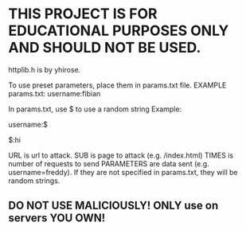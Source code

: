 # THIS PROJECT IS FOR EDUCATIONAL PURPOSES ONLY AND SHOULD NOT BE USED.

httplib.h is by yhirose.

To use preset parameters, place them in params.txt file.
EXAMPLE params.txt:
username:fibian

In params.txt, use $ to use a random string
Example:

username:$

$:hi

URL is url to attack.
SUB is page to attack (e.g. /index.html)
TIMES is number of requests to send
PARAMETERS are data sent (e.g. username=freddy). If they are not specified in params.txt, they will be random strings.

## DO NOT USE MALICIOUSLY! ONLY use on servers YOU OWN!
